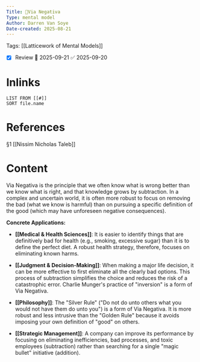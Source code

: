 ```yaml
---
Title: 🧩Via Negativa
Type: mental model
Author: Darren Van Soye
Date-created: 2025-08-21
---
```

Tags: [[Latticework of Mental Models]]

- [x] Review 📅 2025-09-21 ✅ 2025-09-20

# Inlinks 
```dataview
LIST FROM [[#]]
SORT file.name
```

# References 

§1 [[Nissim Nicholas Taleb]]

# Content

Via Negativa is the principle that we often know what is wrong better than we know what is right, and that knowledge grows by subtraction. In a complex and uncertain world, it is often more robust to focus on removing the bad (what we know is harmful) than on pursuing a specific definition of the good (which may have unforeseen negative consequences).

**Concrete Applications:**

- **[[Medical & Health Sciences]]**: It is easier to identify things that are definitively bad for health (e.g., smoking, excessive sugar) than it is to define the perfect diet. A robust health strategy, therefore, focuses on eliminating known harms.
    
- **[[Judgment & Decision-Making]]**: When making a major life decision, it can be more effective to first eliminate all the clearly bad options. This process of subtraction simplifies the choice and reduces the risk of a catastrophic error. Charlie Munger's practice of "inversion" is a form of Via Negativa.
    
- **[[Philosophy]]**: The "Silver Rule" ("Do not do unto others what you would not have them do unto you") is a form of Via Negativa. It is more robust and less intrusive than the "Golden Rule" because it avoids imposing your own definition of "good" on others.
    
- **[[Strategic Management]]**: A company can improve its performance by focusing on eliminating inefficiencies, bad processes, and toxic employees (subtraction) rather than searching for a single "magic bullet" initiative (addition).
    
